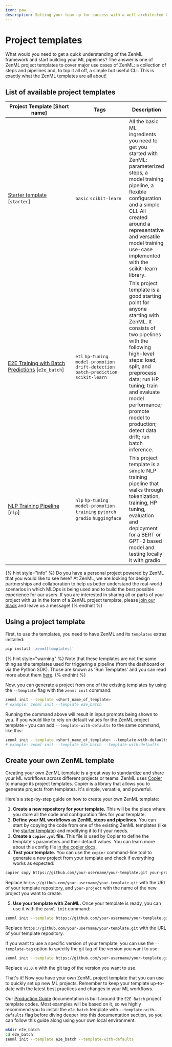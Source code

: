 ```yaml
---
icon: paw
description: Setting your team up for success with a well-architected ZenML project.
---
```


# Project templates

What would you need to get a quick understanding of the ZenML framework and start building your ML pipelines? The answer is one of ZenML project templates to cover major use cases of ZenML: a collection of steps and pipelines and, to top it all off, a simple but useful CLI. This is exactly what the ZenML templates are all about!

## List of available project templates

<table data-full-width="true"><thead><tr><th width="281.33333333333337">Project Template [Short name]</th><th width="200">Tags</th><th>Description</th></tr></thead><tbody><tr><td><a href="https://github.com/zenml-io/template-starter">Starter template</a> [<code>starter</code>]</td><td><code>basic</code> <code>scikit-learn</code></td><td>All the basic ML ingredients you need to get you started with ZenML: parameterized steps, a model training pipeline, a flexible configuration and a simple CLI. All created around a representative and versatile model training use-case implemented with the scikit-learn library.</td></tr><tr><td><a href="https://github.com/zenml-io/template-e2e-batch">E2E Training with Batch Predictions</a> [<code>e2e_batch</code>]</td><td><code>etl</code> <code>hp-tuning</code> <code>model-promotion</code> <code>drift-detection</code> <code>batch-prediction</code> <code>scikit-learn</code></td><td>This project template is a good starting point for anyone starting with ZenML. It consists of two pipelines with the following high-level steps: load, split, and preprocess data; run HP tuning; train and evaluate model performance; promote model to production; detect data drift; run batch inference.</td></tr><tr><td><a href="https://github.com/zenml-io/template-nlp">NLP Training Pipeline</a> [<code>nlp</code>]</td><td><code>nlp</code> <code>hp-tuning</code> <code>model-promotion</code> <code>training</code> <code>pytorch</code> <code>gradio</code> <code>huggingface</code></td><td>This project template is a simple NLP training pipeline that walks through tokenization, training, HP tuning, evaluation and deployment for a BERT or GPT-2 based model and testing locally it with gradio</td></tr></tbody></table>

{% hint style="info" %}
Do you have a personal project powered by ZenML that you would like to see here? At ZenML, we are looking for design partnerships and collaboration to help us better understand the real-world scenarios in which MLOps is being used and to build the best possible experience for our users. If you are interested in sharing all or parts of your project with us in the form of a ZenML project template, please [join our Slack](https://zenml.io/slack/) and leave us a message!
{% endhint %}

## Using a project template

First, to use the templates, you need to have ZenML and its `templates` extras installed:

```bash
pip install 'zenml[templates]'
```

{% hint style="warning" %}
Note that these templates are not the same thing as the templates used for
triggering a pipeline (from the dashboard or via the Python SDK). Those are
known as 'Run Templates' and you can read more about them <a
href="https://docs.zenml.io/how-to/trigger-pipelines">here</a>.
{% endhint %}

Now, you can generate a project from one of the existing templates by using the `--template` flag with the `zenml init` command:

```bash
zenml init --template <short_name_of_template>
# example: zenml init --template e2e_batch
```

Running the command above will result in input prompts being shown to you. If you would like to rely on default values for the ZenML project template - you can add `--template-with-defaults` to the same command, like this:

```bash
zenml init --template <short_name_of_template> --template-with-defaults
# example: zenml init --template e2e_batch --template-with-defaults
```

## Create your own ZenML template

Creating your own ZenML template is a great way to standardize and share your ML workflows across different projects or teams. ZenML uses [Copier](https://copier.readthedocs.io/en/stable/) to manage its project templates. Copier is a library that allows you to generate projects from templates. It's simple, versatile, and powerful.

Here's a step-by-step guide on how to create your own ZenML template:

1. **Create a new repository for your template.** This will be the place where you store all the code and configuration files for your template.
2. **Define your ML workflows as ZenML steps and pipelines.** You can start by copying the code from one of the existing ZenML templates (like the [starter template](https://github.com/zenml-io/template-starter)) and modifying it to fit your needs.
3. **Create a `copier.yml` file.** This file is used by Copier to define the template's parameters and their default values. You can learn more about this config file [in the copier docs](https://copier.readthedocs.io/en/stable/creating/).
4. **Test your template.** You can use the `copier` command-line tool to generate a new project from your template and check if everything works as expected:

```bash
copier copy https://github.com/your-username/your-template.git your-project
```

Replace `https://github.com/your-username/your-template.git` with the URL of your template repository, and `your-project` with the name of the new project you want to create.

5. **Use your template with ZenML.** Once your template is ready, you can use it with the `zenml init` command:

```bash
zenml init --template https://github.com/your-username/your-template.git
```

Replace `https://github.com/your-username/your-template.git` with the URL of your template repository.

If you want to use a specific version of your template, you can use the `--template-tag` option to specify the git tag of the version you want to use:

```bash
zenml init --template https://github.com/your-username/your-template.git --template-tag v1.0.0
```

Replace `v1.0.0` with the git tag of the version you want to use.

That's it! Now you have your own ZenML project template that you can use to quickly set up new ML projects. Remember to keep your template up-to-date with the latest best practices and changes in your ML workflows.

Our [Production Guide](https://docs.zenml.io/user-guides/production-guide) documentation is built around the `E2E Batch` project template codes. Most examples will be based on it, so we highly recommend you to install the `e2e_batch` template with `--template-with-defaults` flag before diving deeper into this documentation section, so you can follow this guide along using your own local environment.

```bash
mkdir e2e_batch
cd e2e_batch
zenml init --template e2e_batch --template-with-defaults
```
